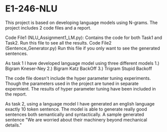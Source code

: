 # E1-246-NLU

This project is based on developing language models using N-grams.
The project includes 2 code files and a report.

Code File1 (NLU_Assignment1_LM.py): Contains the code for both Task1 and Task2. Run this file to see all the results.
Code File2 (Sentence_Generator.py) Run this file if you only want to see the generated sentences.

As task 1 I have developed language model using three different models
1.) Bigram Kneser-Ney
2.) Bigram Katz BackOff
3.) Trigram Stupid Backoff

The code file doesn't include the hyper parameter tuning experiments. Though the parameters used in the project are tuned in separate expermient. The results of hyper parameter tuning have been included in the report.

As task 2, using a language model I have generated an english language exactly 10 token sentence.
The model is able to generate really good sentences both semantically and syntactically. 
A sample generated sentence 
 "We are worried about their machinery beyond mechanical details."
